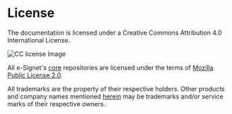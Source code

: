 # License

The documentation is licensed under a Creative Commons Attribution 4.0 International License.

![CC license Image](\_images/by.svg)

All e-Signet's [core](https://github.com/mosip) repositories are licensed under the terms of [Mozilla Public License 2.0](https://github.com/mosip/commons/blob/master/LICENSE).

All trademarks are the property of their respective holders. Other products and company names mentioned [herein](https://github.com/mosip) may be trademarks and/or service marks of their respective owners.
